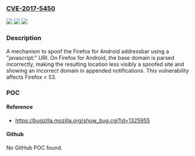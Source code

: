 ### [CVE-2017-5450](https://cve.mitre.org/cgi-bin/cvename.cgi?name=CVE-2017-5450)
![](https://img.shields.io/static/v1?label=Product&message=Firefox&color=blue)
![](https://img.shields.io/static/v1?label=Version&message=%3C%2053%20&color=brighgreen)
![](https://img.shields.io/static/v1?label=Vulnerability&message=Addressbar%20spoofing%20using%20javascript%3A%20URI%20on%20Firefox%20for%20Android&color=brighgreen)

### Description

A mechanism to spoof the Firefox for Android addressbar using a "javascript:" URI. On Firefox for Android, the base domain is parsed incorrectly, making the resulting location less visibly a spoofed site and showing an incorrect domain in appended notifications. This vulnerability affects Firefox < 53.

### POC

#### Reference
- https://bugzilla.mozilla.org/show_bug.cgi?id=1325955

#### Github
No GitHub POC found.

